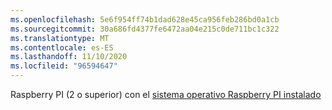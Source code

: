 ```yaml
---
ms.openlocfilehash: 5e6f954ff74b1dad628e45ca956feb286bd0a1cb
ms.sourcegitcommit: 30a686fd4377fe6472aa04e215c0de711bc1c322
ms.translationtype: MT
ms.contentlocale: es-ES
ms.lasthandoff: 11/10/2020
ms.locfileid: "96594647"
---
```

 Raspberry PI (2 o superior) con el [sistema operativo Raspberry PI instalado](https://www.raspberrypi.org/documentation/installation/installing-images/README.md)<span class="docon docon-navigate-external x-hidden-focus"></span>
